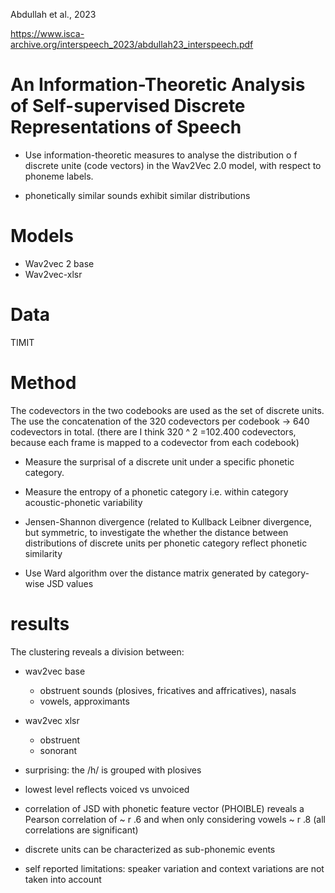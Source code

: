 Abdullah et al., 2023

https://www.isca-archive.org/interspeech_2023/abdullah23_interspeech.pdf

# An Information-Theoretic Analysis of Self-supervised Discrete Representations of Speech

- Use information-theoretic measures to analyse the distribution o f discrete unite (code vectors) in the Wav2Vec 2.0 model, with respect to phoneme labels.

- phonetically similar sounds exhibit similar distributions

# Models

- Wav2vec 2 base
- Wav2vec-xlsr

# Data

TIMIT

# Method

The codevectors in the two codebooks are used as the set of discrete units. The use the concatenation of the 320 codevectors per codebook -> 640 codevectors in total. (there are I think 320 ^ 2 =102.400 codevectors, because each frame is mapped to a codevector from each codebook)

- Measure the surprisal of a discrete unit under a specific phonetic category. 
- Measure the entropy of a phonetic category i.e. within category acoustic-phonetic variability

- Jensen-Shannon divergence (related to Kullback Leibner divergence, but symmetric, to investigate the whether the distance between distributions of discrete units per phonetic category reflect phonetic similarity

- Use Ward algorithm over the distance matrix generated by category-wise JSD values

# results

The clustering reveals a division between:

- wav2vec base
   - obstruent sounds (plosives, fricatives and affricatives), nasals
   - vowels, approximants
- wav2vec xlsr
   - obstruent
   - sonorant
- surprising: the /h/ is grouped with plosives
- lowest level reflects voiced vs unvoiced

- correlation of JSD with phonetic feature vector (PHOIBLE) reveals a Pearson correlation of ~ r .6 and when only considering vowels ~ r .8 (all correlations are significant)

- discrete units can be characterized as sub-phonemic events

- self reported limitations: speaker variation and context variations are not taken into account

